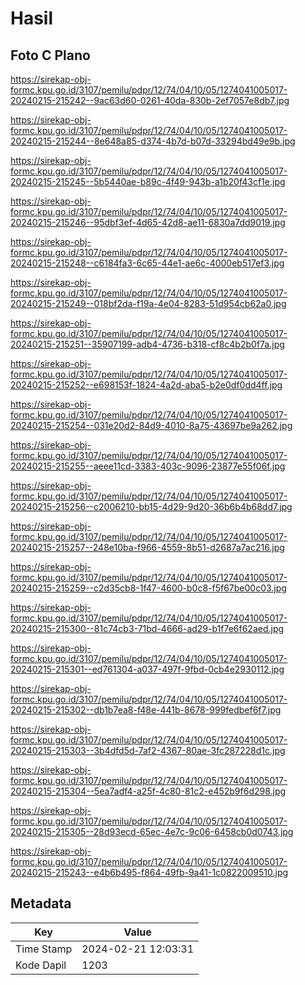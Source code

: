 # Hasil

## Foto C Plano

https://sirekap-obj-formc.kpu.go.id/3107/pemilu/pdpr/12/74/04/10/05/1274041005017-20240215-215242--9ac63d60-0261-40da-830b-2ef7057e8db7.jpg

https://sirekap-obj-formc.kpu.go.id/3107/pemilu/pdpr/12/74/04/10/05/1274041005017-20240215-215244--8e648a85-d374-4b7d-b07d-33294bd49e9b.jpg

https://sirekap-obj-formc.kpu.go.id/3107/pemilu/pdpr/12/74/04/10/05/1274041005017-20240215-215245--5b5440ae-b89c-4f49-943b-a1b20f43cf1e.jpg

https://sirekap-obj-formc.kpu.go.id/3107/pemilu/pdpr/12/74/04/10/05/1274041005017-20240215-215246--95dbf3ef-4d65-42d8-ae11-6830a7dd9019.jpg

https://sirekap-obj-formc.kpu.go.id/3107/pemilu/pdpr/12/74/04/10/05/1274041005017-20240215-215248--c6184fa3-6c65-44e1-ae6c-4000eb517ef3.jpg

https://sirekap-obj-formc.kpu.go.id/3107/pemilu/pdpr/12/74/04/10/05/1274041005017-20240215-215249--018bf2da-f19a-4e04-8283-51d954cb62a0.jpg

https://sirekap-obj-formc.kpu.go.id/3107/pemilu/pdpr/12/74/04/10/05/1274041005017-20240215-215251--35907199-adb4-4736-b318-cf8c4b2b0f7a.jpg

https://sirekap-obj-formc.kpu.go.id/3107/pemilu/pdpr/12/74/04/10/05/1274041005017-20240215-215252--e698153f-1824-4a2d-aba5-b2e0df0dd4ff.jpg

https://sirekap-obj-formc.kpu.go.id/3107/pemilu/pdpr/12/74/04/10/05/1274041005017-20240215-215254--031e20d2-84d9-4010-8a75-43697be9a262.jpg

https://sirekap-obj-formc.kpu.go.id/3107/pemilu/pdpr/12/74/04/10/05/1274041005017-20240215-215255--aeee11cd-3383-403c-9096-23877e55f06f.jpg

https://sirekap-obj-formc.kpu.go.id/3107/pemilu/pdpr/12/74/04/10/05/1274041005017-20240215-215256--c2006210-bb15-4d29-9d20-36b6b4b68dd7.jpg

https://sirekap-obj-formc.kpu.go.id/3107/pemilu/pdpr/12/74/04/10/05/1274041005017-20240215-215257--248e10ba-f966-4559-8b51-d2687a7ac216.jpg

https://sirekap-obj-formc.kpu.go.id/3107/pemilu/pdpr/12/74/04/10/05/1274041005017-20240215-215259--c2d35cb8-1f47-4600-b0c8-f5f67be00c03.jpg

https://sirekap-obj-formc.kpu.go.id/3107/pemilu/pdpr/12/74/04/10/05/1274041005017-20240215-215300--81c74cb3-71bd-4666-ad29-b1f7e6f62aed.jpg

https://sirekap-obj-formc.kpu.go.id/3107/pemilu/pdpr/12/74/04/10/05/1274041005017-20240215-215301--ed761304-a037-497f-9fbd-0cb4e2930112.jpg

https://sirekap-obj-formc.kpu.go.id/3107/pemilu/pdpr/12/74/04/10/05/1274041005017-20240215-215302--db1b7ea8-f48e-441b-8678-999fedbef6f7.jpg

https://sirekap-obj-formc.kpu.go.id/3107/pemilu/pdpr/12/74/04/10/05/1274041005017-20240215-215303--3b4dfd5d-7af2-4367-80ae-3fc287228d1c.jpg

https://sirekap-obj-formc.kpu.go.id/3107/pemilu/pdpr/12/74/04/10/05/1274041005017-20240215-215304--5ea7adf4-a25f-4c80-81c2-e452b9f6d298.jpg

https://sirekap-obj-formc.kpu.go.id/3107/pemilu/pdpr/12/74/04/10/05/1274041005017-20240215-215305--28d93ecd-65ec-4e7c-9c06-6458cb0d0743.jpg

https://sirekap-obj-formc.kpu.go.id/3107/pemilu/pdpr/12/74/04/10/05/1274041005017-20240215-215243--e4b6b495-f864-49fb-9a41-1c0822009510.jpg


## Metadata

| Key        | Value               |
| ---------- | ------------------- |
| Time Stamp | 2024-02-21 12:03:31 |
| Kode Dapil | 1203                |



